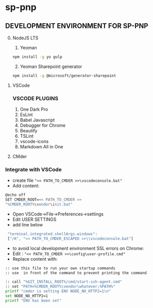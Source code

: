 # sp-pnp
## DEVELOPMENT ENVIRONMENT FOR SP-PNP
0. NodeJS LTS
    1. Yeoman
    ``` bash
    npm install -g yo gulp
    ```
    2. Yeoman Sharepoint generator
    ``` bash
    npm install -g @microsoft/generator-sharepoint
    ```
1. VSCode

    ### VSCODE PLUGINS

    1. One Dark Pro
    2. EsLint
    3. Babel Javascript
    4. Debugger for Chrome
    5. Beautify
    6. TSLint
    7. vscode-icons
    8. Markdown All in One

2. CMder
### Integrate with VSCode 

- create file 
    `"<< PATH_TO_CMDER >>\vscodeconsole.bat"`
- Add content:
``` bash
@echo off
SET CMDER_ROOT=<< PATH_TO_CMDER >>
"%CMDER_ROOT%\vendor\init.bat"
```

- Open VSCode->File->Preferences->settings
- Edit USER SETTINGS
- add line below 
``` javascript
 "terminal.integrated.shellArgs.windows": 
 ["/K", "<< PATH_TO_CMDER_ESCAPED >>\\vscodeconsole.bat"]
 ```

- to avoid local development environment SSL errors on Chrome:
- Edit : `"<< PATH_TO_CMDER >>\config\user-profile.cmd"`
- Replace content with:
``` bash
:: use this file to run your own startup commands
:: use  in front of the command to prevent printing the command

:: call "%GIT_INSTALL_ROOT%/cmd/start-ssh-agent.cmd"
:: set "PATH=%CMDER_ROOT%\vendor\whatever;%PATH%"
printf "cmder is setting ENV NODE_NO_HTTP2=1\n"
set NODE_NO_HTTP2=1
printf "ENV has been set"
```
